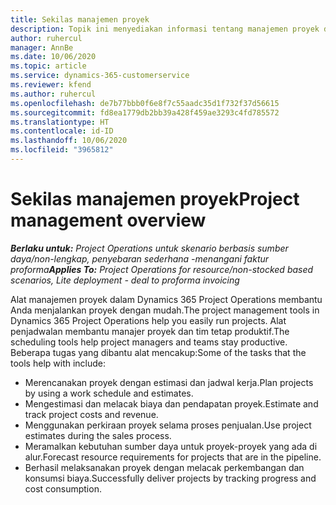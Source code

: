 ```yaml
---
title: Sekilas manajemen proyek
description: Topik ini menyediakan informasi tentang manajemen proyek di Dynamics 365 Project operations.
author: ruhercul
manager: AnnBe
ms.date: 10/06/2020
ms.topic: article
ms.service: dynamics-365-customerservice
ms.reviewer: kfend
ms.author: ruhercul
ms.openlocfilehash: de7b77bbb0f6e8f7c55aadc35d1f732f37d56615
ms.sourcegitcommit: fd8ea1779db2bb39a428f459ae3293c4fd785572
ms.translationtype: HT
ms.contentlocale: id-ID
ms.lasthandoff: 10/06/2020
ms.locfileid: "3965812"
---
```

# <a name="project-management-overview"></a><span data-ttu-id="1c35a-103">Sekilas manajemen proyek</span><span class="sxs-lookup"><span data-stu-id="1c35a-103">Project management overview</span></span>

<span data-ttu-id="1c35a-104">_**Berlaku untuk:** Project Operations untuk skenario berbasis sumber daya/non-lengkap, penyebaran sederhana -menangani faktur proforma_</span><span class="sxs-lookup"><span data-stu-id="1c35a-104">_**Applies To:** Project Operations for resource/non-stocked based scenarios, Lite deployment - deal to proforma invoicing_</span></span>

<span data-ttu-id="1c35a-105">Alat manajemen proyek dalam Dynamics 365 Project Operations membantu Anda menjalankan proyek dengan mudah.</span><span class="sxs-lookup"><span data-stu-id="1c35a-105">The project management tools in Dynamics 365 Project Operations help you easily run projects.</span></span> <span data-ttu-id="1c35a-106">Alat penjadwalan membantu manajer proyek dan tim tetap produktif.</span><span class="sxs-lookup"><span data-stu-id="1c35a-106">The scheduling tools help project managers and teams stay productive.</span></span> <span data-ttu-id="1c35a-107">Beberapa tugas yang dibantu alat mencakup:</span><span class="sxs-lookup"><span data-stu-id="1c35a-107">Some of the tasks that the tools help with include:</span></span>

- <span data-ttu-id="1c35a-108">Merencanakan proyek dengan estimasi dan jadwal kerja.</span><span class="sxs-lookup"><span data-stu-id="1c35a-108">Plan projects by using a work schedule and estimates.</span></span>
- <span data-ttu-id="1c35a-109">Mengestimasi dan melacak biaya dan pendapatan proyek.</span><span class="sxs-lookup"><span data-stu-id="1c35a-109">Estimate and track project costs and revenue.</span></span>
- <span data-ttu-id="1c35a-110">Menggunakan perkiraan proyek selama proses penjualan.</span><span class="sxs-lookup"><span data-stu-id="1c35a-110">Use project estimates during the sales process.</span></span>
- <span data-ttu-id="1c35a-111">Meramalkan kebutuhan sumber daya untuk proyek-proyek yang ada di alur.</span><span class="sxs-lookup"><span data-stu-id="1c35a-111">Forecast resource requirements for projects that are in the pipeline.</span></span>
- <span data-ttu-id="1c35a-112">Berhasil melaksanakan proyek dengan melacak perkembangan dan konsumsi biaya.</span><span class="sxs-lookup"><span data-stu-id="1c35a-112">Successfully deliver projects by tracking progress and cost consumption.</span></span>
